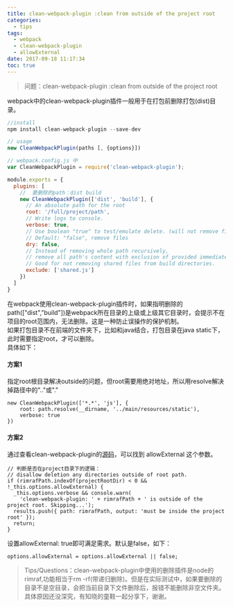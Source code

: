 ```yaml
---
title: clean-webpack-plugin :clean from outside of the project root
categories:
  - tips
tags:
  - webpack
  - clean-webpack-plugin
  - allowExternal
date: 2017-09-18 11:17:34
toc: true
---
```

> 问题：clean-webpack-plugin :clean from outside of the project root

<!-- more -->

webpack中的clean-webpack-plugin插件一般用于在打包前删除打包(dist)目录。  
``` Javascript
//install
npm install clean-webpack-plugin --save-dev

// usage
new CleanWebpackPlugin(paths [, {options}])

// webpack.config.js 中
var CleanWebpackPlugin = require('clean-webpack-plugin');

module.exports = {
  plugins: [
    //  要删除的path：dist build
    new CleanWebpackPlugin(['dist', 'build'], {
      // An absolute path for the root
      root: '/full/project/path',
      // Write logs to console.
      verbose: true,
      // Use boolean "true" to test/emulate delete. (will not remove files).
      // Default: "false", remove files
      dry: false,
      // Instead of removing whole path recursively,
      // remove all path's content with exclusion of provided immediate children.
      // Good for not removing shared files from build directories.
      exclude: ['shared.js']
    })
  ]
}


```
在webpack使用clean-webpack-plugin插件时，如果指明删除的path(["dist","build"])是webpack所在目录的上级或上级其它目录时，会提示不在项目的root范围内，无法删除。这是一种防止误操作的保护机制。  
如果打包目录不在前端的文件夹下，比如和java结合，打包目录在java static下，此时需要指定root，才可以删除。  
具体如下：

#### 方案1   
指定root根目录解决outside的问题，但root需要用绝对地址，所以用resolve解决掉路径中的".."或"."
```
new CleanWebpackPlugin(['*.*', 'js'], {
    root: path.resolve(__dirname, '../main/resources/static'),
    verbose: true
})
```


#### 方案2
通过查看clean-webpack-plugin的[源码](https://github.com/johnagan/clean-webpack-plugin/blob/master/index.js)，可以找到 allowExternal 这个参数。
```
// 判断是否在project目录下的逻辑：
// disallow deletion any directories outside of root path.
if (rimrafPath.indexOf(projectRootDir) < 0 && !_this.options.allowExternal) {
  _this.options.verbose && console.warn(
    'clean-webpack-plugin: ' + rimrafPath + ' is outside of the project root. Skipping...');
  results.push({ path: rimrafPath, output: 'must be inside the project root' });
  return;
}
```
设置allowExternal: true即可满足需求。默认是false，如下：
```
options.allowExternal = options.allowExternal || false;
```

> Tips/Questions：clean-webpack-plugin中使用的删除插件是node的rimraf,功能相当于rm -rf(带递归删除)。但是在实际测试中，如果要删除的目录不是空目录，会把当前目录下文件删除后，报错不能删除非空文件夹。 具体原因还没深究，有知晓的童鞋一起分享下，谢谢。
